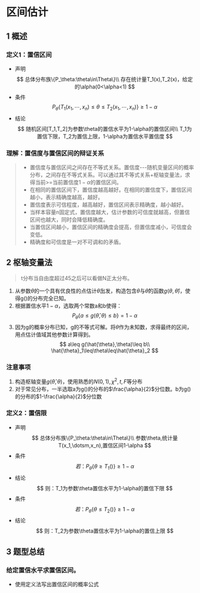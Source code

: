 # 区间估计

## 1 概述

### 定义1：置信区间

* 声明
$$
总体分布族\{P_\theta:\theta\in\Theta\}\\
存在统计量T_1(x),T_2(x)，给定的\alpha(0<\alpha<1)
$$
* 条件
$$
P_\theta\{T_1(x_1,\dotsm,x_n)\leq\theta\leq T_2(x_1,\dotsm,x_n)\}\geq1-\alpha
$$
* 结论
$$
随机区间[T_1,T_2]为参数\theta的置信水平为1-\alpha的置信区间\\
T_1为置信下限，T_2为置信上限，1-\alpha为置信水平置信度
$$

### 理解：置信度与置信区间的辩证关系

> * 置信度与置信区间之间存在不等式关系。置信度---随机变量区间的概率分布，之间存在不等式关系。可以通过其不等式关系+枢轴变量法，求得当前>=当前置信度$1-\alpha$的置信区间。
> * 在相同的置信区间下，置信度越高越好。在相同的置信度下，置信区间越小，表示精确度越高，越好。
> * 置信度表示可信程度，越高越好，置信区间表示精确度，越小越好。
> * 当样本容量n固定式，置信度越大，估计参数的可信度就越高，但置信区间也越大，同时会降低精确度。
> * 当置信区间越小，置信区间的精确度会提高，但置信度减小，可信度会变低。
> * 精确度和可信度是一对不可调和的矛盾。

## 2 枢轴变量法
> t分布当自由度超过45之后可以看做N正太分布。

1. 从参数$\theta$的一个具有优良性的点估计$\hat{\theta}$出发，构造包含$\theta$与$\hat{\theta}$的函数$g(\theta,\hat{\theta})$，使得g()的分布完全已知。
2. 根据置信水平$1-\alpha$，选取两个常数a和b使得：
$$
P_\theta\{a\leq g(\hat{\theta},\theta)\leq b\}=1-\alpha 
$$
3. 因为g的概率分布已知，g的不等式可解。将$\theta$作为未知数，求得最终的区间，用点估计值域其他参数计算得到。
$$
a\leq g(\hat{\theta},\theta)\leq b\\
\hat{\theta}_1\leq\theta\leq\hat{\theta}_2
$$

### 注意事项

1. 构造枢轴变量$g(\hat{\theta},\theta)$，使用熟悉的$N(0,1),\chi^2,t,F$等分布
2. 对于常见分布，一半选取a为g()的分布的$\frac{\alpha}{2}$分位数。b为g()的分布的$1-\frac{\alpha}{2}$分位数


### 定义2：置信限

* 声明
$$
总体分布族\{P_\theta:\theta\in\Theta\}\\
参数\theta,统计量T(x_1,\dotsm,x_n),置信区间1-\alpha
$$
* 条件
$$
若：P_\theta\{\theta\geq T_1()\}\geq 1-\alpha 
$$
* 结论
$$
则：T_1为参数\theta置信水平为1-\alpha的置信下限
$$
* 条件
$$
若：P_\theta\{\theta\leq T_2()\}\geq 1-\alpha 
$$
* 结论
$$
则：T_2为参数\theta置信水平为1-\alpha的置信上限
$$


## 3 题型总结

### 给定置信水平求置信区间。

* 使用定义法写出置信区间的概率公式